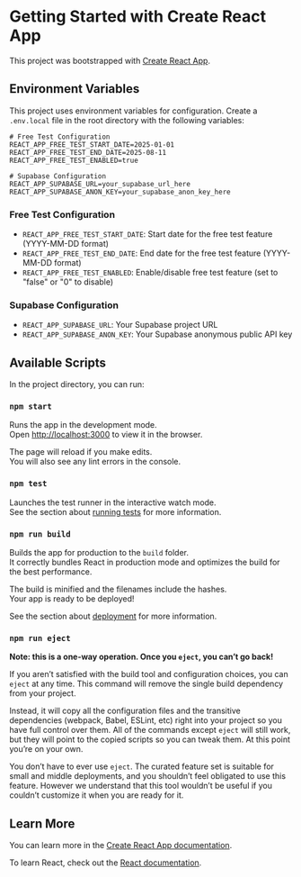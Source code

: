 # Getting Started with Create React App

This project was bootstrapped with [Create React App](https://github.com/facebook/create-react-app).

## Environment Variables

This project uses environment variables for configuration. Create a `.env.local` file in the root directory with the following variables:

```env
# Free Test Configuration
REACT_APP_FREE_TEST_START_DATE=2025-01-01
REACT_APP_FREE_TEST_END_DATE=2025-08-11
REACT_APP_FREE_TEST_ENABLED=true

# Supabase Configuration
REACT_APP_SUPABASE_URL=your_supabase_url_here
REACT_APP_SUPABASE_ANON_KEY=your_supabase_anon_key_here
```

### Free Test Configuration
- `REACT_APP_FREE_TEST_START_DATE`: Start date for the free test feature (YYYY-MM-DD format)
- `REACT_APP_FREE_TEST_END_DATE`: End date for the free test feature (YYYY-MM-DD format)
- `REACT_APP_FREE_TEST_ENABLED`: Enable/disable free test feature (set to "false" or "0" to disable)

### Supabase Configuration
- `REACT_APP_SUPABASE_URL`: Your Supabase project URL
- `REACT_APP_SUPABASE_ANON_KEY`: Your Supabase anonymous public API key

## Available Scripts

In the project directory, you can run:

### `npm start`

Runs the app in the development mode.\
Open [http://localhost:3000](http://localhost:3000) to view it in the browser.

The page will reload if you make edits.\
You will also see any lint errors in the console.

### `npm test`

Launches the test runner in the interactive watch mode.\
See the section about [running tests](https://facebook.github.io/create-react-app/docs/running-tests) for more information.

### `npm run build`

Builds the app for production to the `build` folder.\
It correctly bundles React in production mode and optimizes the build for the best performance.

The build is minified and the filenames include the hashes.\
Your app is ready to be deployed!

See the section about [deployment](https://facebook.github.io/create-react-app/docs/deployment) for more information.

### `npm run eject`

**Note: this is a one-way operation. Once you `eject`, you can’t go back!**

If you aren’t satisfied with the build tool and configuration choices, you can `eject` at any time. This command will remove the single build dependency from your project.

Instead, it will copy all the configuration files and the transitive dependencies (webpack, Babel, ESLint, etc) right into your project so you have full control over them. All of the commands except `eject` will still work, but they will point to the copied scripts so you can tweak them. At this point you’re on your own.

You don’t have to ever use `eject`. The curated feature set is suitable for small and middle deployments, and you shouldn’t feel obligated to use this feature. However we understand that this tool wouldn’t be useful if you couldn’t customize it when you are ready for it.

## Learn More

You can learn more in the [Create React App documentation](https://facebook.github.io/create-react-app/docs/getting-started).

To learn React, check out the [React documentation](https://reactjs.org/).
